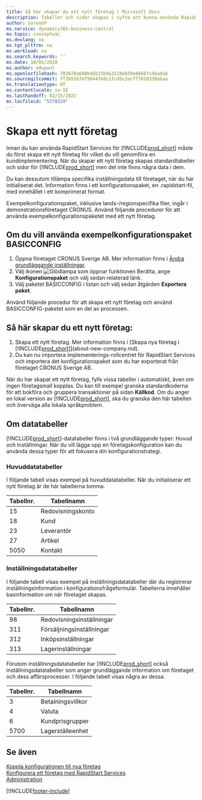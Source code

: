 ```yaml
---
title: Så här skapar du ett nytt företag | Microsoft Docs
description: Tabeller och sidor skapas i syfte att kunna använda RapidStart Services, men de innehåller inga data.
author: SorenGP
ms.service: dynamics365-business-central
ms.topic: conceptual
ms.devlang: na
ms.tgt_pltfrm: na
ms.workload: na
ms.search.keywords: ''
ms.date: 10/01/2020
ms.author: edupont
ms.openlocfilehash: 703b70a608bd6b25b9a3218eb59e8666fcd6a0ab
ms.sourcegitcommit: ff2b55b7e790447e0c1fcd5c2ec7f7610338ebaa
ms.translationtype: HT
ms.contentlocale: sv-SE
ms.lasthandoff: 02/15/2021
ms.locfileid: "5378329"
---
```

# <a name="create-a-new-company"></a>Skapa ett nytt företag
Innan du kan använda RapidStart Services för [!INCLUDE[prod_short](includes/prod_short.md)] måste du först skapa ett nytt företag för vilket du vill genomföra en kundimplementering. När du skapar ett nytt företag skapas standardtabeller och sidor för [!INCLUDE[prod_short](includes/prod_short.md)] men det inte finns några data i dem.

Du kan dessutom tillämpa specifika inställningsdata till företaget, när du har initialiserat det. Information finns i ett konfigurationspaket, en .rapidstart-fil, med innehållet i ett komprimerat format.  

Exempelkonfigurationspaket, inklusive lands-/regionspecifika filer, ingår i demonstrationsföretaget CRONUS. Använd följande procedurer för att använda exempelkonfigurationspaketet med ett nytt företag.  

## <a name="to-use-the-sample-basicconfig-configuration-package"></a>Om du vill använda exempelkonfigurationspaket BASICCONFIG  
1. Öppna företaget CRONUS Sverige AB. Mer information finns i [Ändra grundläggande inställningar](ui-change-basic-settings.md).
2. Välj ikonen ![Glödlampa som öppnar funktionen Berätta](media/ui-search/search_small.png "Berätta vad du vill göra"), ange **Konfigurationspaket** och välj sedan relaterad länk.  
3. Välj paketet BASICCONFIG i listan och välj sedan åtgärden **Exportera paket**.  

Använd följande procedur för att skapa ett nytt företag och använd BASICCONFIG-paketet som en del av processen.  

## <a name="to-create-a-new-company"></a>Så här skapar du ett nytt företag:  
1. Skapa ett nytt företag. Mer information finns i [Skapa nya företag i [!INCLUDE[prod_short](includes/prod_short.md)]](about-new-company.md).
2. Du kan nu importera implementerings-rollcentret för RapidStart Services och importera det konfigurationspaket som du har exporterat från företaget CRONUS Sverige AB.

När du har skapat ett nytt företag, fylls vissa tabeller i automatiskt, även om ingen företagsmall kopplas. Du kan till exempel granska standardkoderna för att bokföra och gruppera transaktioner på sidan **Källkod**. Om du anger en lokal version av [!INCLUDE[prod_short](includes/prod_short.md)], ska du granska den här tabellen och överväga alla lokala språkproblem.

## <a name="about-data-tables"></a>Om datatabeller
[!INCLUDE[prod_short](includes/prod_short.md)]-datatabeller finns i två grundläggande typer: Huvud och Inställningar. När du vill lägga upp en företagskonfiguration kan du använda dessa typer för att fokusera din konfigurationstrategi.  

### <a name="master-data-tables"></a>Huvuddatatabeller  
I följande tabell visas exempel på huvuddatatabeller. När du initialiserar ett nytt företag är de här tabellerna tomma.  

|Tabellnr.|Tabellnamn|  
|-------------------|--------------------|  
|15|Redovisningskonto|  
|18|Kund|  
|23|Leverantör|  
|27|Artikel|  
|5050|Kontakt|  

### <a name="setup-data-tables"></a>Inställningsdatatabeller  
I följande tabell visas exempel på inställningsdatatabeller där du registrerar inställningsinformation i konfigurationsfrågeformulär. Tabellerna innehåller basinformation om när företaget skapas.  

|Tabellnr.|Tabellnamn|  
|-------------------|--------------------|  
|98|Redovisningsinställningar|  
|311|Försäljningsinställningar|  
|312|Inköpsinställningar|  
|313|Lagerinställningar|  

Förutom inställningsdatatabeller har [!INCLUDE[prod_short](includes/prod_short.md)] också inställningsdatatabeller som anger grundläggande information om företaget och dess affärsprocesser. I följande tabell visas några av dessa.  

|Tabellnr.|Tabellnamn|  
|-------------------|--------------------|  
|3|Betalningsvillkor|  
|4|Valuta|  
|6|Kundprisgrupper|  
|5700|Lagerställeenhet|

  

## <a name="see-also"></a>Se även  
[Koppla konfigurationen till nya företag](admin-apply-configuration-to-new-companies.md)  
[Konfigurera ett företag med RapidStart Services](admin-set-up-a-company-with-rapidstart.md)  
[Administration](admin-setup-and-administration.md)


[!INCLUDE[footer-include](includes/footer-banner.md)]